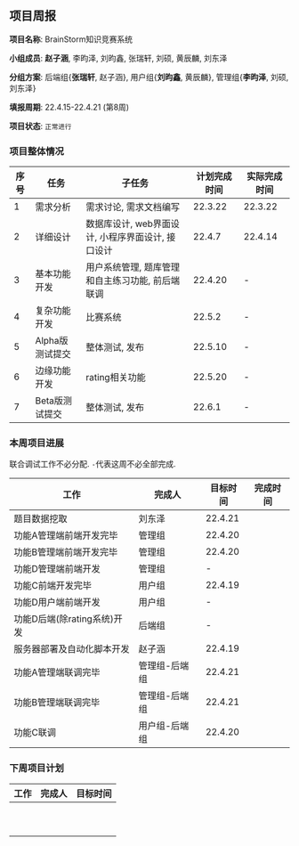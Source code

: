 ## 项目周报

**项目名称**: BrainStorm知识竞赛系统

**小组成员**: **赵子涵**, 李昀泽, 刘昀鑫, 张瑞轩, 刘硕, 黄辰麟, 刘东泽

**分组方案**: 后端组{**张瑞轩**, 赵子涵}, 用户组{**刘昀鑫**, 黄辰麟}, 管理组{**李昀泽**, 刘硕, 刘东泽}

**填报周期**: 22.4.15-22.4.21 (第8周)

**项目状态**: `正常进行`

### 项目整体情况

| 序号 | 任务            | 子任务                                            | 计划完成时间 | 实际完成时间 |
| ---- | --------------- | ------------------------------------------------- | ------------ | ------------ |
| 1    | 需求分析        | 需求讨论, 需求文档编写                            | 22.3.22      | 22.3.22      |
| 2    | 详细设计        | 数据库设计, web界面设计, 小程序界面设计, 接口设计 | 22.4.7       | 22.4.14      |
| 3    | 基本功能开发    | 用户系统管理, 题库管理和自主练习功能, 前后端联调  | 22.4.20      | -            |
| 4    | 复杂功能开发    | 比赛系统                                          | 22.5.2       | -            |
| 5    | Alpha版测试提交 | 整体测试, 发布                                    | 22.5.10      | -            |
| 6    | 边缘功能开发    | rating相关功能                                    | 22.5.20      | -            |
| 7    | Beta版测试提交  | 整体测试, 发布                                    | 22.6.1       | -            |

### 本周项目进展

联合调试工作不必分配. `-`代表这周不必全部完成.

| 工作                        | 完成人        | 目标时间 | 完成时间 |
| --------------------------- | ------------- | -------- | -------- |
| 题目数据挖取                | 刘东泽        | 22.4.21  |          |
| 功能A管理端前端开发完毕     | 管理组        | 22.4.20  |          |
| 功能B管理端前端开发完毕     | 管理组        | 22.4.20  |          |
| 功能D管理端前端开发         | 管理组        | -        |          |
| 功能C前端开发完毕           | 用户组        | 22.4.19  |          |
| 功能D用户端前端开发         | 用户组        | -        |          |
| 功能D后端(除rating系统)开发 | 后端组        | -        |          |
| 服务器部署及自动化脚本开发  | 赵子涵        | 22.4.19  |          |
| 功能A管理端联调完毕         | 管理组-后端组 | 22.4.21  |          |
| 功能B管理端联调完毕         | 管理组-后端组 | 22.4.21  |          |
| 功能C联调                   | 用户组-后端组 | 22.4.20  |          |

### 下周项目计划

| 工作 | 完成人 | 目标时间 |
| ---- | ------ | -------- |
|      |        |          |
|      |        |          |
|      |        |          |
|      |        |          |
|      |        |          |
|      |        |          |
|      |        |          |
|      |        |          |
|      |        |          |
|      |        |          |


